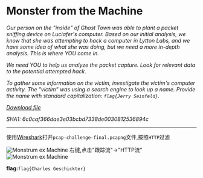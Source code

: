 # Monster from the Machine
*Our person on the "inside" of Ghost Town was able to plant a packet sniffing device on Luciafer's computer. Based on our initial analysis, we know that she was attempting to hack a computer in Lytton Labs, and we have some idea of what she was doing, but we need a more in-depth analysis. This is where YOU come in.*

*We need YOU to help us analyze the packet capture. Look for relevant data to the potential attempted hack.*

*To gather some information on the victim, investigate the victim's computer activity. The "victim" was using a search engine to look up a name. Provide the name with standard capitalization: `flag{Jerry Seinfeld}`.*

*[Download file](https://tinyurl.com/35a45kc3)*

*SHA1: 6c0caf366dae3e03bcbd7338de0030812536894c*

---

使用[Wireshark](https://www.wireshark.org/download.html)打开`pcap-challenge-final.pcapng`文件,按照`HTTP`过滤

![Monstrum ex Machine](../../CTF/DEADFACECTF/Traffic_Analysis/images/monstrum_ex_machine-00.png)
右键,点击"跟踪流"->"HTTP流"
![Monstrum ex Machine](../../CTF/DEADFACECTF/Traffic_Analysis/images/monstrum_ex_machine.png)

**flag:**`flag{Charles Geschickter}`